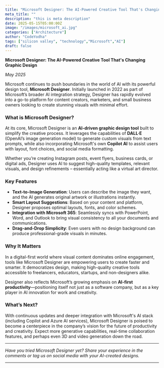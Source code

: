 ```yaml
---
title: "Microsoft Designer: The AI-Powered Creative Tool That's Changing Graphic Design"
meta_title: ""
description: "this is meta description"
date: 2025-05-15T05:00:00Z
image: "/images/microsoft_ai.jpg"
categories: ["Architecture"]
author: "CodeYodha"
tags: ["silicon valley", "technology","Microsoft","AI"]
draft: false
---
```




**Microsoft Designer: The AI-Powered Creative Tool That's Changing Graphic Design**

*May 2025*

Microsoft continues to push boundaries in the world of AI with its powerful design tool, **Microsoft Designer**. Initially launched in 2022 as part of Microsoft’s broader AI integration strategy, Designer has rapidly evolved into a go-to platform for content creators, marketers, and small business owners looking to create stunning visuals with minimal effort.

### What is Microsoft Designer?

At its core, Microsoft Designer is an **AI-driven graphic design tool** built to simplify the creative process. It leverages the capabilities of **DALL·E** (OpenAI’s image generation model) to generate custom visuals from text prompts, while also incorporating Microsoft's own **Copilot AI** to assist users with layout, font choices, and social media formatting.

Whether you’re creating Instagram posts, event flyers, business cards, or digital ads, Designer uses AI to suggest high-quality templates, relevant visuals, and design refinements – essentially acting like a virtual art director.

### Key Features

* **Text-to-Image Generation**: Users can describe the image they want, and the AI generates original artwork or illustrations instantly.
* **Smart Layout Suggestions**: Based on your content and platform, Designer proposes optimal layouts, fonts, and color schemes.
* **Integration with Microsoft 365**: Seamlessly syncs with PowerPoint, Word, and Outlook to bring visual consistency to all your documents and communications.
* **Drag-and-Drop Simplicity**: Even users with no design background can produce professional-grade visuals in minutes.

### Why It Matters

In a digital-first world where visual content dominates online engagement, tools like Microsoft Designer are empowering users to create faster and smarter. It democratizes design, making high-quality creative tools accessible to freelancers, educators, startups, and non-designers alike.

Designer also reflects Microsoft’s growing emphasis on **AI-first productivity**—positioning itself not just as a software company, but as a key player in AI innovation for work and creativity.

### What’s Next?

With continuous updates and deeper integration with Microsoft's AI stack (including Copilot and Azure AI services), Microsoft Designer is poised to become a centerpiece in the company’s vision for the future of productivity and creativity. Expect more generative capabilities, real-time collaboration features, and perhaps even 3D and video generation down the road.

---

*Have you tried Microsoft Designer yet? Share your experience in the comments or tag us on social media with your AI-created designs.*

---


